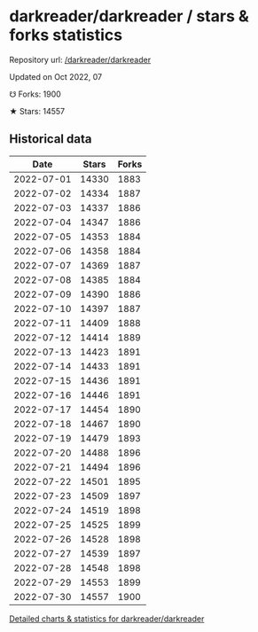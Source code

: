 # darkreader/darkreader / stars & forks statistics

Repository url: [/darkreader/darkreader](https://github.com/darkreader/darkreader)

Updated on Oct 2022, 07

☋ Forks: 1900

★ Stars: 14557

## Historical data
| Date | Stars | Forks |
|------|-------|-------|
| 2022-07-01 | 14330 | 1883 | 
| 2022-07-02 | 14334 | 1887 | 
| 2022-07-03 | 14337 | 1886 | 
| 2022-07-04 | 14347 | 1886 | 
| 2022-07-05 | 14353 | 1884 | 
| 2022-07-06 | 14358 | 1884 | 
| 2022-07-07 | 14369 | 1887 | 
| 2022-07-08 | 14385 | 1884 | 
| 2022-07-09 | 14390 | 1886 | 
| 2022-07-10 | 14397 | 1887 | 
| 2022-07-11 | 14409 | 1888 | 
| 2022-07-12 | 14414 | 1889 | 
| 2022-07-13 | 14423 | 1891 | 
| 2022-07-14 | 14433 | 1891 | 
| 2022-07-15 | 14436 | 1891 | 
| 2022-07-16 | 14446 | 1891 | 
| 2022-07-17 | 14454 | 1890 | 
| 2022-07-18 | 14467 | 1890 | 
| 2022-07-19 | 14479 | 1893 | 
| 2022-07-20 | 14488 | 1896 | 
| 2022-07-21 | 14494 | 1896 | 
| 2022-07-22 | 14501 | 1895 | 
| 2022-07-23 | 14509 | 1897 | 
| 2022-07-24 | 14519 | 1898 | 
| 2022-07-25 | 14525 | 1899 | 
| 2022-07-26 | 14528 | 1898 | 
| 2022-07-27 | 14539 | 1897 | 
| 2022-07-28 | 14548 | 1898 | 
| 2022-07-29 | 14553 | 1899 | 
| 2022-07-30 | 14557 | 1900 | 


[Detailed charts & statistics for darkreader/darkreader](https://reviewgithub.com/rep/darkreader/darkreader)
